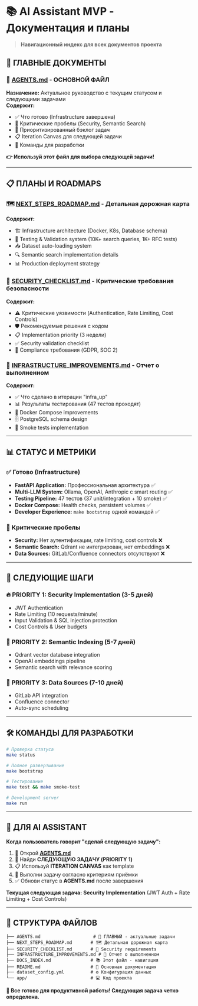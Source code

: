 # 📚 AI Assistant MVP - Документация и планы

> **Навигационный индекс для всех документов проекта**

## 🎯 ГЛАВНЫЕ ДОКУМЕНТЫ

### 🤖 **[AGENTS.md](./AGENTS.md)** - ОСНОВНОЙ ФАЙЛ
**Назначение:** Актуальное руководство с текущим статусом и следующими задачами  
**Содержит:**
- ✅ Что готово (Infrastructure завершена)
- 🚨 Критические пробелы (Security, Semantic Search)
- 🎯 Приоритизированный бэклог задач
- 📋 Iteration Canvas для следующей задачи
- 🚀 Команды для разработки

**👉 Используй этот файл для выбора следующей задачи!**

---

## 📋 ПЛАНЫ И ROADMAPS

### 🗺️ **[NEXT_STEPS_ROADMAP.md](./NEXT_STEPS_ROADMAP.md)** - Детальная дорожная карта
**Содержит:**
- 🏗️ Infrastructure architecture (Docker, K8s, Database schema)
- 🧪 Testing & Validation system (10K+ search queries, 1K+ RFC tests)
- 📥 Dataset auto-loading system
- 🔍 Semantic search implementation details
- 📊 Production deployment strategy

### 🔐 **[SECURITY_CHECKLIST.md](./SECURITY_CHECKLIST.md)** - Критические требования безопасности
**Содержит:**
- ⚠️ Критические уязвимости (Authentication, Rate Limiting, Cost Controls)
- 🛡️ Рекомендуемые решения с кодом
- 📋 Implementation priority (3 недели)
- ✅ Security validation checklist
- 🎯 Compliance требования (GDPR, SOC 2)

### 🚀 **[INFRASTRUCTURE_IMPROVEMENTS.md](./INFRASTRUCTURE_IMPROVEMENTS.md)** - Отчет о выполненном
**Содержит:**
- ✅ Что сделано в итерации "infra_up"
- 📊 Результаты тестирования (47 тестов проходят)
- 🐳 Docker Compose improvements
- 🗄️ PostgreSQL schema design
- 💨 Smoke tests implementation

---

## 📊 СТАТУС И МЕТРИКИ

### ✅ **Готово (Infrastructure)**
- **FastAPI Application:** Профессиональная архитектура ✅
- **Multi-LLM System:** Ollama, OpenAI, Anthropic с smart routing ✅
- **Testing Pipeline:** 47 тестов (37 unit/integration + 10 smoke) ✅
- **Docker Compose:** Health checks, persistent volumes ✅
- **Developer Experience:** `make bootstrap` одной командой ✅

### 🚨 **Критические пробелы**
- **Security:** Нет аутентификации, rate limiting, cost controls ❌
- **Semantic Search:** Qdrant не интегрирован, нет embeddings ❌
- **Data Sources:** GitLab/Confluence connectors отсутствуют ❌

---

## 🎯 СЛЕДУЮЩИЕ ШАГИ

### 🔥 **PRIORITY 1: Security Implementation (3-5 дней)**
- JWT Authentication
- Rate Limiting (10 requests/minute)
- Input Validation & SQL injection protection
- Cost Controls & User budgets

### 🎯 **PRIORITY 2: Semantic Indexing (5-7 дней)**
- Qdrant vector database integration
- OpenAI embeddings pipeline
- Semantic search with relevance scoring

### 🎯 **PRIORITY 3: Data Sources (7-10 дней)**
- GitLab API integration
- Confluence connector
- Auto-sync scheduling

---

## 🛠️ КОМАНДЫ ДЛЯ РАЗРАБОТКИ

```bash
# Проверка статуса
make status

# Полное развертывание
make bootstrap

# Тестирование
make test && make smoke-test

# Development server
make run
```

---

## 🤖 ДЛЯ AI ASSISTANT

**Когда пользователь говорит "сделай следующую задачу":**

1. 📖 Открой **[AGENTS.md](./AGENTS.md)**
2. 🎯 Найди **СЛЕДУЮЩУЮ ЗАДАЧУ (PRIORITY 1)**
3. 📋 Используй **ITERATION CANVAS** как template
4. 🚀 Выполни задачу согласно критериям приёмки
5. ✅ Обнови статус в **AGENTS.md** после завершения

**Текущая следующая задача:** **Security Implementation** (JWT Auth + Rate Limiting + Cost Controls)

---

## 📁 СТРУКТУРА ФАЙЛОВ

```
├── AGENTS.md                    # 🤖 ГЛАВНЫЙ - актуальные задачи
├── NEXT_STEPS_ROADMAP.md       # 🗺️ Детальная дорожная карта  
├── SECURITY_CHECKLIST.md       # 🔐 Security requirements
├── INFRASTRUCTURE_IMPROVEMENTS.md # 🚀 Отчет о выполненном
├── DOCS_INDEX.md               # 📚 Этот файл - навигация
├── README.md                   # 📖 Основная документация
├── dataset_config.yml          # ⚙️ Конфигурация данных
└── app/                        # 💻 Код проекта
```

**🎯 Все готово для продуктивной работы! Следующая задача четко определена.** 